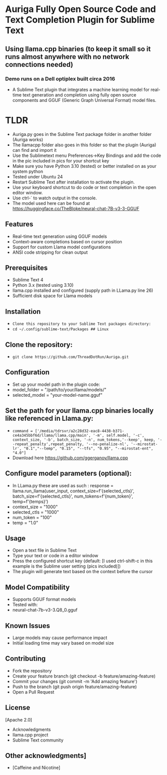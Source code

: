 # Auriga Fully Open Source Code and Text Completion Plugin for Sublime Text
## Using llama.cpp binaries (to keep it small so it runs almost anywhere with no network connections needed)
### Demo runs on a Dell optiplex built circa 2016
- A Sublime Text plugin that integrates a machine learning model for real-time text generation and completion using fully open source components and GGUF (Generic Graph Universal Format) model files.

# TLDR
- Auriga.py goes in the Sublime Text package folder in another folder (Auriga works)
- The llamacpp folder also goes in this folder so that the plugin (Auriga) can find and import it
- Use the Sublimetext menu Preferences->Key Bindings and add the code in the pic included in pics for your shortcut key
- Make sure you have Python 3.10 (tested) or better installed on as your system python 
- Tested under Ubuntu 24
- Restart Sublime Text after installation to activate the plugin.
- Use your keyboard shortcut to do code or text completion in the open editor window.
- Use ctrl-` to watch output in the console.
- The model used here can be found at https://huggingface.co/TheBloke/neural-chat-7B-v3-3-GGUF

## Features
- Real-time text generation using GGUF models
- Context-aware completions based on cursor position
- Support for custom Llama model configurations
- ANSI code stripping for clean output
## Prerequisites
- Sublime Text 4
- Python 3.x (tested using 3.10)
- llama.cpp installed and configured (supply path in LLama.py line 26)
- Sufficient disk space for Llama models
## Installation
- ```Clone this repository to your Sublime Text packages directory:```
- ```cd ~/.config/sublime-text/Packages ## Linux```
## Clone the repository:
- ```git clone https://github.com/ThreadDotRun/Auriga.git```
## Configuration
- Set up your model path in the plugin code:
- model_folder = "/path/to/your/llama/models/"
- selected_model = "your-model-name.gguf"
## Set the path for your llama.cpp binaries locally like referenced in Llama.py:
- ```command = ['/media/tdrsvr/a2c28d32-eac8-4438-b371-ce4a345bbf6d/llama/llama.cpp/main', '-m', self.model, '-c', context_size, '-b', batch_size, '-n', num_tokens,'--keep', keep, '--repeat_penalty',repeat_penalty, '--no-penalize-nl', '--mirostat-lr', "0.1","--temp", "0.15", "--tfs", "0.95", "--mirostat-ent", "4.0"]```
- Download here https://github.com/ggerganov/llama.cpp
## Configure model parameters (optional):
- In LLama.py these are used as such : response = llama.run_llama(user_input, context_size=f'{selected_ctls}', batch_size=f'{selected_ctls}', num_tokens=f'{num_token}', temp=f'{temps}')
- context_size = "1000" 
- selected_ctls = "1000" 
- num_token = "100"
- temp = "1.0"
## Usage
- Open a text file in Sublime Text
- Type your text or code in a editor window
- Press the configured shortcut key (default: [I used ctrl-shift-c in this example is the Sublime user setting (pics included)])
- The plugin will generate text based on the context before the cursor
## Model Compatibility
- Supports GGUF format models
- Tested with:
- neural-chat-7b-v3-3.Q8_0.gguf
## Known Issues
- Large models may cause performance impact
- Initial loading time may vary based on model size
## Contributing
- Fork the repository
- Create your feature branch (git checkout -b feature/amazing-feature)
- Commit your changes (git commit -m 'Add amazing feature')
- Push to the branch (git push origin feature/amazing-feature)
- Open a Pull Request
## License
[Apache 2.0]
- Acknowledgments
- llama.cpp project
- Sublime Text community
## Other acknowledgments]
- [Caffeine and Nicotine]
